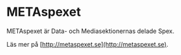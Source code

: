 # METAspexet

METAspexet är Data- och Mediasektionernas delade Spex.

Läs mer på [http://metaspexet.se](http://metaspexet.se).

